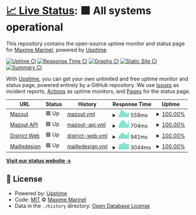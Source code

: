 # [📈 Live Status](https://demo.upptime.js.org): <!--live status--> **🟩 All systems operational**

This repository contains the open-source uptime monitor and status page for [Maxime Marinel](https://demo.upptime.js.org), powered by [Upptime](https://github.com/upptime/upptime).

[![Uptime CI](https://github.com/bourvill/upptime/workflows/Uptime%20CI/badge.svg)](https://github.com/bourvill/upptime/actions?query=workflow%3A%22Uptime+CI%22)
[![Response Time CI](https://github.com/bourvill/upptime/workflows/Response%20Time%20CI/badge.svg)](https://github.com/bourvill/upptime/actions?query=workflow%3A%22Response+Time+CI%22)
[![Graphs CI](https://github.com/bourvill/upptime/workflows/Graphs%20CI/badge.svg)](https://github.com/bourvill/upptime/actions?query=workflow%3A%22Graphs+CI%22)
[![Static Site CI](https://github.com/bourvill/upptime/workflows/Static%20Site%20CI/badge.svg)](https://github.com/bourvill/upptime/actions?query=workflow%3A%22Static+Site+CI%22)
[![Summary CI](https://github.com/bourvill/upptime/workflows/Summary%20CI/badge.svg)](https://github.com/bourvill/upptime/actions?query=workflow%3A%22Summary+CI%22)

With [Upptime](https://upptime.js.org), you can get your own unlimited and free uptime monitor and status page, powered entirely by a GitHub repository. We use [Issues](https://github.com/bourvill/upptime/issues) as incident reports, [Actions](https://github.com/bourvill/upptime/actions) as uptime monitors, and [Pages](https://demo.upptime.js.org) for the status page.

<!--start: status pages-->
<!-- This summary is generated by Upptime (https://github.com/upptime/upptime) -->
<!-- Do not edit this manually, your changes will be overwritten -->
<!-- prettier-ignore -->
| URL | Status | History | Response Time | Uptime |
| --- | ------ | ------- | ------------- | ------ |
| <img alt="" src="https://favicons.githubusercontent.com/mazout.info" height="13"> [Mazout](https://mazout.info) | 🟩 Up | [mazout.yml](https://github.com/bourvill/upptime/commits/HEAD/history/mazout.yml) | <details><summary><img alt="Response time graph" src="./graphs/mazout/response-time-week.png" height="20"> 558ms</summary><br><a href="https://bourvill.github.io/upptime/history/mazout"><img alt="Response time 612" src="https://img.shields.io/endpoint?url=https%3A%2F%2Fraw.githubusercontent.com%2Fbourvill%2Fupptime%2FHEAD%2Fapi%2Fmazout%2Fresponse-time.json"></a><br><a href="https://bourvill.github.io/upptime/history/mazout"><img alt="24-hour response time 488" src="https://img.shields.io/endpoint?url=https%3A%2F%2Fraw.githubusercontent.com%2Fbourvill%2Fupptime%2FHEAD%2Fapi%2Fmazout%2Fresponse-time-day.json"></a><br><a href="https://bourvill.github.io/upptime/history/mazout"><img alt="7-day response time 558" src="https://img.shields.io/endpoint?url=https%3A%2F%2Fraw.githubusercontent.com%2Fbourvill%2Fupptime%2FHEAD%2Fapi%2Fmazout%2Fresponse-time-week.json"></a><br><a href="https://bourvill.github.io/upptime/history/mazout"><img alt="30-day response time 574" src="https://img.shields.io/endpoint?url=https%3A%2F%2Fraw.githubusercontent.com%2Fbourvill%2Fupptime%2FHEAD%2Fapi%2Fmazout%2Fresponse-time-month.json"></a><br><a href="https://bourvill.github.io/upptime/history/mazout"><img alt="1-year response time 612" src="https://img.shields.io/endpoint?url=https%3A%2F%2Fraw.githubusercontent.com%2Fbourvill%2Fupptime%2FHEAD%2Fapi%2Fmazout%2Fresponse-time-year.json"></a></details> | <details><summary><a href="https://bourvill.github.io/upptime/history/mazout">100.00%</a></summary><a href="https://bourvill.github.io/upptime/history/mazout"><img alt="All-time uptime 99.98%" src="https://img.shields.io/endpoint?url=https%3A%2F%2Fraw.githubusercontent.com%2Fbourvill%2Fupptime%2FHEAD%2Fapi%2Fmazout%2Fuptime.json"></a><br><a href="https://bourvill.github.io/upptime/history/mazout"><img alt="24-hour uptime 100.00%" src="https://img.shields.io/endpoint?url=https%3A%2F%2Fraw.githubusercontent.com%2Fbourvill%2Fupptime%2FHEAD%2Fapi%2Fmazout%2Fuptime-day.json"></a><br><a href="https://bourvill.github.io/upptime/history/mazout"><img alt="7-day uptime 100.00%" src="https://img.shields.io/endpoint?url=https%3A%2F%2Fraw.githubusercontent.com%2Fbourvill%2Fupptime%2FHEAD%2Fapi%2Fmazout%2Fuptime-week.json"></a><br><a href="https://bourvill.github.io/upptime/history/mazout"><img alt="30-day uptime 99.96%" src="https://img.shields.io/endpoint?url=https%3A%2F%2Fraw.githubusercontent.com%2Fbourvill%2Fupptime%2FHEAD%2Fapi%2Fmazout%2Fuptime-month.json"></a><br><a href="https://bourvill.github.io/upptime/history/mazout"><img alt="1-year uptime 99.98%" src="https://img.shields.io/endpoint?url=https%3A%2F%2Fraw.githubusercontent.com%2Fbourvill%2Fupptime%2FHEAD%2Fapi%2Fmazout%2Fuptime-year.json"></a></details>
| <img alt="" src="https://favicons.githubusercontent.com/api.mazout.info" height="13"> [Mazout API](https://api.mazout.info/v2) | 🟩 Up | [mazout-api.yml](https://github.com/bourvill/upptime/commits/HEAD/history/mazout-api.yml) | <details><summary><img alt="Response time graph" src="./graphs/mazout-api/response-time-week.png" height="20"> 704ms</summary><br><a href="https://bourvill.github.io/upptime/history/mazout-api"><img alt="Response time 821" src="https://img.shields.io/endpoint?url=https%3A%2F%2Fraw.githubusercontent.com%2Fbourvill%2Fupptime%2FHEAD%2Fapi%2Fmazout-api%2Fresponse-time.json"></a><br><a href="https://bourvill.github.io/upptime/history/mazout-api"><img alt="24-hour response time 529" src="https://img.shields.io/endpoint?url=https%3A%2F%2Fraw.githubusercontent.com%2Fbourvill%2Fupptime%2FHEAD%2Fapi%2Fmazout-api%2Fresponse-time-day.json"></a><br><a href="https://bourvill.github.io/upptime/history/mazout-api"><img alt="7-day response time 704" src="https://img.shields.io/endpoint?url=https%3A%2F%2Fraw.githubusercontent.com%2Fbourvill%2Fupptime%2FHEAD%2Fapi%2Fmazout-api%2Fresponse-time-week.json"></a><br><a href="https://bourvill.github.io/upptime/history/mazout-api"><img alt="30-day response time 757" src="https://img.shields.io/endpoint?url=https%3A%2F%2Fraw.githubusercontent.com%2Fbourvill%2Fupptime%2FHEAD%2Fapi%2Fmazout-api%2Fresponse-time-month.json"></a><br><a href="https://bourvill.github.io/upptime/history/mazout-api"><img alt="1-year response time 821" src="https://img.shields.io/endpoint?url=https%3A%2F%2Fraw.githubusercontent.com%2Fbourvill%2Fupptime%2FHEAD%2Fapi%2Fmazout-api%2Fresponse-time-year.json"></a></details> | <details><summary><a href="https://bourvill.github.io/upptime/history/mazout-api">100.00%</a></summary><a href="https://bourvill.github.io/upptime/history/mazout-api"><img alt="All-time uptime 99.98%" src="https://img.shields.io/endpoint?url=https%3A%2F%2Fraw.githubusercontent.com%2Fbourvill%2Fupptime%2FHEAD%2Fapi%2Fmazout-api%2Fuptime.json"></a><br><a href="https://bourvill.github.io/upptime/history/mazout-api"><img alt="24-hour uptime 100.00%" src="https://img.shields.io/endpoint?url=https%3A%2F%2Fraw.githubusercontent.com%2Fbourvill%2Fupptime%2FHEAD%2Fapi%2Fmazout-api%2Fuptime-day.json"></a><br><a href="https://bourvill.github.io/upptime/history/mazout-api"><img alt="7-day uptime 100.00%" src="https://img.shields.io/endpoint?url=https%3A%2F%2Fraw.githubusercontent.com%2Fbourvill%2Fupptime%2FHEAD%2Fapi%2Fmazout-api%2Fuptime-week.json"></a><br><a href="https://bourvill.github.io/upptime/history/mazout-api"><img alt="30-day uptime 100.00%" src="https://img.shields.io/endpoint?url=https%3A%2F%2Fraw.githubusercontent.com%2Fbourvill%2Fupptime%2FHEAD%2Fapi%2Fmazout-api%2Fuptime-month.json"></a><br><a href="https://bourvill.github.io/upptime/history/mazout-api"><img alt="1-year uptime 99.98%" src="https://img.shields.io/endpoint?url=https%3A%2F%2Fraw.githubusercontent.com%2Fbourvill%2Fupptime%2FHEAD%2Fapi%2Fmazout-api%2Fuptime-year.json"></a></details>
| <img alt="" src="https://favicons.githubusercontent.com/www.district-web.fr" height="13"> [District Web](https://www.district-web.fr) | 🟩 Up | [district-web.yml](https://github.com/bourvill/upptime/commits/HEAD/history/district-web.yml) | <details><summary><img alt="Response time graph" src="./graphs/district-web/response-time-week.png" height="20"> 941ms</summary><br><a href="https://bourvill.github.io/upptime/history/district-web"><img alt="Response time 1007" src="https://img.shields.io/endpoint?url=https%3A%2F%2Fraw.githubusercontent.com%2Fbourvill%2Fupptime%2FHEAD%2Fapi%2Fdistrict-web%2Fresponse-time.json"></a><br><a href="https://bourvill.github.io/upptime/history/district-web"><img alt="24-hour response time 707" src="https://img.shields.io/endpoint?url=https%3A%2F%2Fraw.githubusercontent.com%2Fbourvill%2Fupptime%2FHEAD%2Fapi%2Fdistrict-web%2Fresponse-time-day.json"></a><br><a href="https://bourvill.github.io/upptime/history/district-web"><img alt="7-day response time 941" src="https://img.shields.io/endpoint?url=https%3A%2F%2Fraw.githubusercontent.com%2Fbourvill%2Fupptime%2FHEAD%2Fapi%2Fdistrict-web%2Fresponse-time-week.json"></a><br><a href="https://bourvill.github.io/upptime/history/district-web"><img alt="30-day response time 1009" src="https://img.shields.io/endpoint?url=https%3A%2F%2Fraw.githubusercontent.com%2Fbourvill%2Fupptime%2FHEAD%2Fapi%2Fdistrict-web%2Fresponse-time-month.json"></a><br><a href="https://bourvill.github.io/upptime/history/district-web"><img alt="1-year response time 1007" src="https://img.shields.io/endpoint?url=https%3A%2F%2Fraw.githubusercontent.com%2Fbourvill%2Fupptime%2FHEAD%2Fapi%2Fdistrict-web%2Fresponse-time-year.json"></a></details> | <details><summary><a href="https://bourvill.github.io/upptime/history/district-web">100.00%</a></summary><a href="https://bourvill.github.io/upptime/history/district-web"><img alt="All-time uptime 100.00%" src="https://img.shields.io/endpoint?url=https%3A%2F%2Fraw.githubusercontent.com%2Fbourvill%2Fupptime%2FHEAD%2Fapi%2Fdistrict-web%2Fuptime.json"></a><br><a href="https://bourvill.github.io/upptime/history/district-web"><img alt="24-hour uptime 100.00%" src="https://img.shields.io/endpoint?url=https%3A%2F%2Fraw.githubusercontent.com%2Fbourvill%2Fupptime%2FHEAD%2Fapi%2Fdistrict-web%2Fuptime-day.json"></a><br><a href="https://bourvill.github.io/upptime/history/district-web"><img alt="7-day uptime 100.00%" src="https://img.shields.io/endpoint?url=https%3A%2F%2Fraw.githubusercontent.com%2Fbourvill%2Fupptime%2FHEAD%2Fapi%2Fdistrict-web%2Fuptime-week.json"></a><br><a href="https://bourvill.github.io/upptime/history/district-web"><img alt="30-day uptime 100.00%" src="https://img.shields.io/endpoint?url=https%3A%2F%2Fraw.githubusercontent.com%2Fbourvill%2Fupptime%2FHEAD%2Fapi%2Fdistrict-web%2Fuptime-month.json"></a><br><a href="https://bourvill.github.io/upptime/history/district-web"><img alt="1-year uptime 100.00%" src="https://img.shields.io/endpoint?url=https%3A%2F%2Fraw.githubusercontent.com%2Fbourvill%2Fupptime%2FHEAD%2Fapi%2Fdistrict-web%2Fuptime-year.json"></a></details>
| <img alt="" src="https://favicons.githubusercontent.com/www.mailledesign.fr" height="13"> [Mailledesign](https://www.mailledesign.fr) | 🟩 Up | [mailledesign.yml](https://github.com/bourvill/upptime/commits/HEAD/history/mailledesign.yml) | <details><summary><img alt="Response time graph" src="./graphs/mailledesign/response-time-week.png" height="20"> 3044ms</summary><br><a href="https://bourvill.github.io/upptime/history/mailledesign"><img alt="Response time 2991" src="https://img.shields.io/endpoint?url=https%3A%2F%2Fraw.githubusercontent.com%2Fbourvill%2Fupptime%2FHEAD%2Fapi%2Fmailledesign%2Fresponse-time.json"></a><br><a href="https://bourvill.github.io/upptime/history/mailledesign"><img alt="24-hour response time 2813" src="https://img.shields.io/endpoint?url=https%3A%2F%2Fraw.githubusercontent.com%2Fbourvill%2Fupptime%2FHEAD%2Fapi%2Fmailledesign%2Fresponse-time-day.json"></a><br><a href="https://bourvill.github.io/upptime/history/mailledesign"><img alt="7-day response time 3044" src="https://img.shields.io/endpoint?url=https%3A%2F%2Fraw.githubusercontent.com%2Fbourvill%2Fupptime%2FHEAD%2Fapi%2Fmailledesign%2Fresponse-time-week.json"></a><br><a href="https://bourvill.github.io/upptime/history/mailledesign"><img alt="30-day response time 3186" src="https://img.shields.io/endpoint?url=https%3A%2F%2Fraw.githubusercontent.com%2Fbourvill%2Fupptime%2FHEAD%2Fapi%2Fmailledesign%2Fresponse-time-month.json"></a><br><a href="https://bourvill.github.io/upptime/history/mailledesign"><img alt="1-year response time 2991" src="https://img.shields.io/endpoint?url=https%3A%2F%2Fraw.githubusercontent.com%2Fbourvill%2Fupptime%2FHEAD%2Fapi%2Fmailledesign%2Fresponse-time-year.json"></a></details> | <details><summary><a href="https://bourvill.github.io/upptime/history/mailledesign">100.00%</a></summary><a href="https://bourvill.github.io/upptime/history/mailledesign"><img alt="All-time uptime 100.00%" src="https://img.shields.io/endpoint?url=https%3A%2F%2Fraw.githubusercontent.com%2Fbourvill%2Fupptime%2FHEAD%2Fapi%2Fmailledesign%2Fuptime.json"></a><br><a href="https://bourvill.github.io/upptime/history/mailledesign"><img alt="24-hour uptime 100.00%" src="https://img.shields.io/endpoint?url=https%3A%2F%2Fraw.githubusercontent.com%2Fbourvill%2Fupptime%2FHEAD%2Fapi%2Fmailledesign%2Fuptime-day.json"></a><br><a href="https://bourvill.github.io/upptime/history/mailledesign"><img alt="7-day uptime 100.00%" src="https://img.shields.io/endpoint?url=https%3A%2F%2Fraw.githubusercontent.com%2Fbourvill%2Fupptime%2FHEAD%2Fapi%2Fmailledesign%2Fuptime-week.json"></a><br><a href="https://bourvill.github.io/upptime/history/mailledesign"><img alt="30-day uptime 100.00%" src="https://img.shields.io/endpoint?url=https%3A%2F%2Fraw.githubusercontent.com%2Fbourvill%2Fupptime%2FHEAD%2Fapi%2Fmailledesign%2Fuptime-month.json"></a><br><a href="https://bourvill.github.io/upptime/history/mailledesign"><img alt="1-year uptime 100.00%" src="https://img.shields.io/endpoint?url=https%3A%2F%2Fraw.githubusercontent.com%2Fbourvill%2Fupptime%2FHEAD%2Fapi%2Fmailledesign%2Fuptime-year.json"></a></details>

<!--end: status pages-->

[**Visit our status website →**](https://demo.upptime.js.org)

## 📄 License

- Powered by: [Upptime](https://github.com/upptime/upptime)
- Code: [MIT](./LICENSE) © [Maxime Marinel](https://demo.upptime.js.org)
- Data in the `./history` directory: [Open Database License](https://opendatacommons.org/licenses/odbl/1-0/)
